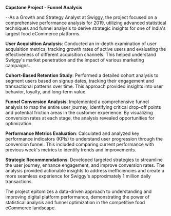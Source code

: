 **Capstone Project - Funnel Analysis**


--As a Growth and Strategy Analyst at Swiggy, the project focused on a comprehensive performance analysis for 2019, utilizing advanced statistical techniques and funnel analysis to derive strategic insights for one of India's largest food eCommerce platforms.



**User Acquisition Analysis**: Conducted an in-depth examination of user acquisition metrics, tracking growth rates of active users and evaluating the effectiveness of different acquisition channels. This helped understand Swiggy's market penetration and the impact of various marketing campaigns.


**Cohort-Based Retention Study**: Performed a detailed cohort analysis to segment users based on signup dates, tracking their engagement and transactional patterns over time. This approach provided insights into user behavior, loyalty, and long-term value.


**Funnel Conversion Analysis**: Implemented a comprehensive funnel analysis to map the entire user journey, identifying critical drop-off points and potential friction areas in the customer experience. By visualizing conversion rates at each stage, the analysis revealed opportunities for optimization.


**Performance Metrics Evaluation**: Calculated and analyzed key performance indicators (KPIs) to understand user progression through the conversion funnel. This included comparing current performance with previous week's metrics to identify trends and improvements.


**Strategic Recommendations**: Developed targeted strategies to streamline the user journey, enhance engagement, and improve conversion rates. The analysis provided actionable insights to address inefficiencies and create a more seamless experience for Swiggy's approximately 1 million daily transactions.


The project epitomizes a data-driven approach to understanding and improving digital platform performance, demonstrating the power of statistical analysis and funnel optimization in the competitive food eCommerce landscape.


